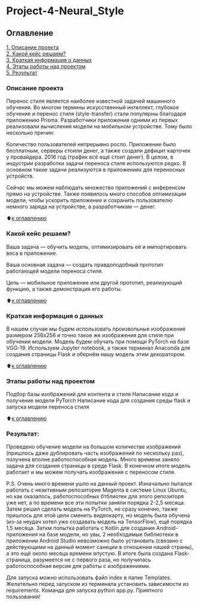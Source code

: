 # Project-4-Neural_Style

## Оглавление  
[1. Описание проекта](.README.md#Описание-проекта)  
[2. Какой кейс решаем?](.README.md#Задачи)    
[3. Краткая информация о данных](.README.md#Результат)   
[4. Этапы работы над проектом](.README.md#Результат)   
[5. Результат](.README.md#Результат)   


### Описание проекта    
Перенос стиля является наиболее известной задачей машинного обучения. Во многом термины искусственный интеллект, глубокое обучение и перенос стиля (style-transfer) стали популярны благодаря приложению Prisma. Разработчики приложения одними из первых реализовали вычисления модели на мобильном устройстве. Тому было несколько причин:

Количество пользователей непрерывно росло. 
Приложение было бесплатным, серверы стоили денег, а также создали дефицит карточек у провайдера.
2016 год (трафик всё ещё стоит денег).
В целом, в индустрии разработки задачи переноса стиля используются редко. В основном такие задачи реализуются в приложениях для переносных устройств.

Сейчас мы можем наблюдать множество приложений с инференсом прямо на устройстве. Также появилось много способов оптимизации модели, чтобы ускорить приложение и сохранить пользователю немного заряда на устройстве, а разработчикам — денег.

:arrow_up:[к оглавлению](_)


### Какой кейс решаем?  

Ваша задача — обучить модель, оптимизировать её и импортировать веса в приложение.

Ваша основная задача — создать правдоподобный прототип работающей модели переноса стиля.

Цель — мобильное приложение или другой прототип, реализующий функцию, а также демонстрация его работы.

:arrow_up:[к оглавлению](.README.md#Оглавление)


### Краткая информация о данных

В нашем случае мы будем использовать произвольные изображения размером 256х256 и точно такое же изображения для стиля
при обучении модели. Модель будем обучать при помощи PyTorch на базе VGG-19. Используем Jupyter notebook, а также 
терминал Anaconda для создания страницы Flask и обернём нашу модель этим декоратором.

:arrow_up:[к оглавлению](.README.md#Оглавление)


### Этапы работы над проектом

Подбор базы изображений для контента и стиля
Написание кода и получение модели PyTorch
Написание кода для создания среды flask и запуска модели переноса стиля



:arrow_up:[к оглавлению](.README.md#Оглавление)

### Результат:  

Проведено обучение модели на большом количестве изображений (пришлось даже дублировать часть изображений по нескольку раз), получена вполне работоспособная модель. Много времени заняло задача для создания страницы в среде Flask. В конечном итоге 
модель работает и мы можем получать изображения с переносом стиля.


P.S. Очень много времени ушло на данный проект. Изначально пытался работать с неактивным репозиторие Magenta в системе Linux
Ubuntu, но как оказалось, работоспособных бтблиотек для этого репозиторя уже нет, а по времени все эти попытки заняли 
порядка 2-2,5 месяца. Затем решил сделать модель на PyTorch, не сразу конечно, также пришлось для этой цели сменить видеокарту, но модель была обучена (из-за неудач хотел уже создавать модель на TensorFlow), ещё порядка 1,5 месяца. Заткм попытка работать с Kotlin для создания Android-приложения на базе модели, но увы, 2 необходимые библиотеки в приложении 
Android Studio невозможно было установить (связано с действующими на данный момент санкции в отношении нашей страны), а это 
ещё около месяца времени впустую. В итоге была создана Flask-страница, разумеется не с первого раза, но получилась 
работоспособная версия для работы с изображениями.

Для запуска можно использовать файл index в папке Templates. Желательно перед запуском из терминала установить зависимости из requirements. Команда для запуска python app.py. Приятного пользования! 
